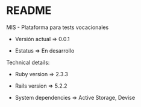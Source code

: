 # README

MIS - Plataforma para tests vocacionales

* Versión actual => 0.0.1

* Estatus => En desarrollo
	

Technical details:

* Ruby version => 2.3.3

* Rails version => 5.2.2

* System dependencies => Active Storage, Devise

